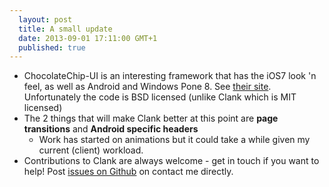 ```yaml
---
  layout: post
  title: A small update
  date: 2013-09-01 17:11:00 GMT+1
  published: true
---
```


* ChocolateChip-UI is an interesting framework that has the iOS7 look 'n feel, as well as Android and Windows Pone 8. See [their site](http://www.chocolatechip-ui.com/). Unfortunately the code is BSD licensed (unlike Clank which is MIT licensed)
* The 2 things that will make Clank better at this point are **page transitions** and **Android specific headers**
	* Work has started on animations but it could take a while given my current (client) workload.
* Contributions to Clank are always welcome - get in touch if you want to help! Post [issues on Github](https://github.com/Wolfr/clank/issues?milestone=none&state=open) on contact me directly.

